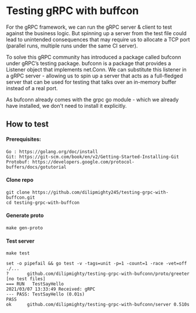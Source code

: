 # Testing gRPC with buffcon

For the gRPC framework, we can run the gRPC server & client to test against the business logic. But spinning up a server from the test file could lead to unintended consequences that may require us to allocate a TCP port (parallel runs, multiple runs under the same CI server).

To solve this gRPC community has introduced a package called bufconn under gRPC’s testing package. bufconn is a package that provides a Listener object that implements net.Conn. We can substitute this listener in a gRPC server - allowing us to spin up a server that acts as a full-fledged server that can be used for testing that talks over an in-memory buffer instead of a real port.

As bufconn already comes with the grpc go module - which we already have installed, we don't need to install it explicitly.

## How to test
#### Prerequisites:
```
Go : https://golang.org/doc/install
Git: https://git-scm.com/book/en/v2/Getting-Started-Installing-Git
Protobuf: https://developers.google.com/protocol-buffers/docs/gotutorial
```
#### Clone repo
```
git clone https://github.com/dilipmighty245/testing-grpc-with-buffcon.git
cd testing-grpc-with-buffcon
````
#### Generate proto
```
make gen-proto
```
#### Test server
```
make test

set -o pipefail && go test -v -tags=unit -p=1 -count=1 -race -vet=off ./...
?   	github.com/dilipmighty/testing-grpc-with-bufconn/proto/greeter	[no test files]
=== RUN   TestSayHello
2021/03/07 13:33:49 Received: gRPC
--- PASS: TestSayHello (0.01s)
PASS
ok  	github.com/dilipmighty/testing-grpc-with-bufconn/server	0.510s
```



